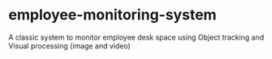 # employee-monitoring-system
A classic system to monitor employee desk space using Object tracking and Visual processing (image and video)
